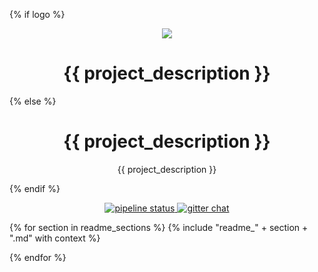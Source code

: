 {% if logo %}<p align="center">
  <img src="https://gl.githack.com/{{ repository_namespace }}/{{ repository_name }}/raw/master/logo.png">
</p>

<h1 align="center">{{ project_description }}</h1>{% else %}<h1 align="center">{{ project_description }}</h1>

<p align="center">{{ project_description }}</p>{% endif %}

<p align="center">
  <a href="https://{{ repository_provider }}/{{ repository_namespace }}/{{ repository_name }}/commits/master">
    <img alt="pipeline status" src="https://{{ repository_provider }}/{{ repository_namespace }}/{{ repository_name }}/badges/master/pipeline.svg" />
  </a>
  <!--<a href="https://{{ repository_provider }}/{{ repository_namespace }}/{{ repository_name }}/commits/master">
    <img alt="coverage report" src="https://{{ repository_provider }}/{{ repository_namespace }}/{{ repository_name }}/badges/master/coverage.svg" />
  </a>-->
  <a href="https://gitter.im/{{ repository_namespace }}/{{ repository_name }}">
    <img alt="gitter chat" src="https://badges.gitter.im/{{ repository_namespace }}/{{ repository_name }}.svg" />
  </a>
</p>

{% for section in readme_sections %}
  {% include "readme_" + section + ".md" with context %}

{% endfor %}

